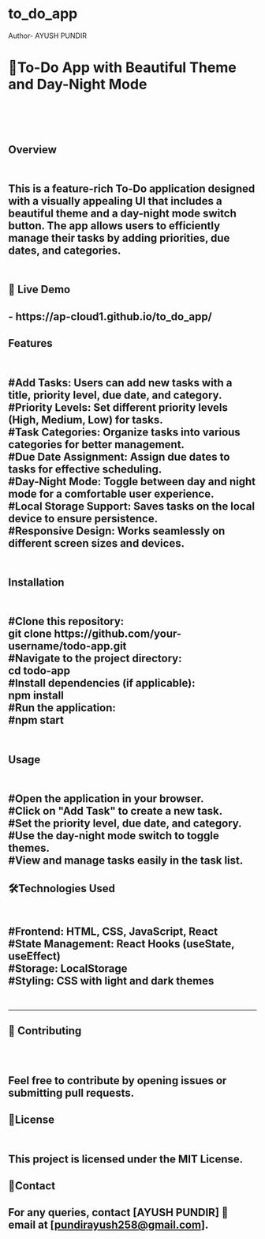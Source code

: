 # to_do_app
Author- AYUSH PUNDIR<br>
<h1>📜To-Do App with Beautiful Theme and Day-Night Mode<h1>
<br>
<h2>Overview<h2>
<br>
This is a feature-rich To-Do application designed with a visually appealing UI that includes a beautiful theme and a day-night mode switch button. The app allows users to efficiently manage their tasks by adding priorities, due dates, and categories.
<br><br>
<h2>🎥 Live Demo<h2> - https://ap-cloud1.github.io/to_do_app/  
<br>
<h2>Features<h2>
<br>
#Add Tasks: Users can add new tasks with a title, priority level, due date, and category.
<br>
#Priority Levels: Set different priority levels (High, Medium, Low) for tasks.
<br>
#Task Categories: Organize tasks into various categories for better management.
<br>
#Due Date Assignment: Assign due dates to tasks for effective scheduling.
<br>
#Day-Night Mode: Toggle between day and night mode for a comfortable user experience.
<br>
#Local Storage Support: Saves tasks on the local device to ensure persistence.
<br>
#Responsive Design: Works seamlessly on different screen sizes and devices.
<br><br>
<h2>Installation<h2>
<br>
#Clone this repository:
<br>
git clone https://github.com/your-username/todo-app.git
<br>
#Navigate to the project directory:
<br>
cd todo-app
<br>
#Install dependencies (if applicable):
<br>
npm install
<br>
#Run the application:
<br>
#npm start
<br><br>
<h2>Usage<h2>
<br>
#Open the application in your browser.
<br>
#Click on "Add Task" to create a new task.
<br>
#Set the priority level, due date, and category.
<br>
#Use the day-night mode switch to toggle themes.
<br>
#View and manage tasks easily in the task list.
<br>
<h2>🛠️Technologies Used<h2>
<br>
#Frontend: HTML, CSS, JavaScript, React
<br>
#State Management: React Hooks (useState, useEffect)
<br>
#Storage: LocalStorage
<br>
#Styling: CSS with light and dark themes
<br>
<br>
<hr>
<h2>🤝 Contributing<h2><br>

Feel free to contribute by opening issues or submitting pull requests.
<br>
<h2>📜License<h2>
<br>
This project is licensed under the MIT License.
<br>
<h2>📩Contact<h2>

For any queries, contact [AYUSH PUNDIR]  📧 email at [pundirayush258@gmail.com].

